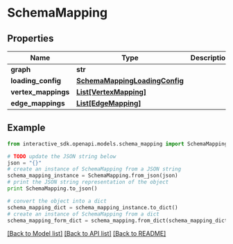 # SchemaMapping


## Properties

Name | Type | Description | Notes
------------ | ------------- | ------------- | -------------
**graph** | **str** |  | [optional] 
**loading_config** | [**SchemaMappingLoadingConfig**](SchemaMappingLoadingConfig.md) |  | [optional] 
**vertex_mappings** | [**List[VertexMapping]**](VertexMapping.md) |  | [optional] 
**edge_mappings** | [**List[EdgeMapping]**](EdgeMapping.md) |  | [optional] 

## Example

```python
from interactive_sdk.openapi.models.schema_mapping import SchemaMapping

# TODO update the JSON string below
json = "{}"
# create an instance of SchemaMapping from a JSON string
schema_mapping_instance = SchemaMapping.from_json(json)
# print the JSON string representation of the object
print SchemaMapping.to_json()

# convert the object into a dict
schema_mapping_dict = schema_mapping_instance.to_dict()
# create an instance of SchemaMapping from a dict
schema_mapping_form_dict = schema_mapping.from_dict(schema_mapping_dict)
```
[[Back to Model list]](../README.md#documentation-for-models) [[Back to API list]](../README.md#documentation-for-api-endpoints) [[Back to README]](../README.md)


